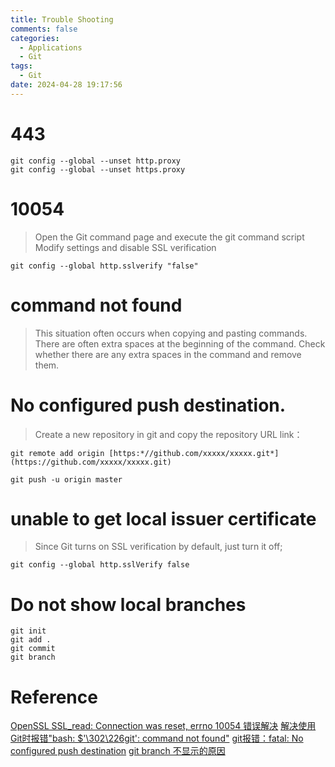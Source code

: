 ```yaml
---
title: Trouble Shooting
comments: false
categories:
  - Applications
  - Git
tags:
  - Git
date: 2024-04-28 19:17:56
---
```

# 443

```shell
git config --global --unset http.proxy
git config --global --unset https.proxy
```

# 10054

> Open the Git command page and execute the git command script
> Modify settings and disable SSL verification

```shell
git config --global http.sslverify "false"
```
# command not found

> This situation often occurs when copying and pasting commands. 
> There are often extra spaces at the beginning of the command.
> Check whether there are any extra spaces in the command and remove them.

# No configured push destination.

> Create a new repository in git and copy the repository URL link：

```shell
git remote add origin [https:*//github.com/xxxxx/xxxxx.git*](https://github.com/xxxxx/xxxxx.git) 

git push -u origin master
```

# unable to get local issuer certificate

> Since Git turns on SSL verification by default, just turn it off;

```shell
git config --global http.sslVerify false
```

# Do not show local branches

```shell
git init
git add .
git commit
git branch
```
# Reference

[OpenSSL SSL_read: Connection was reset, errno 10054 错误解决](https://blog.csdn.net/weixin_43945983/article/details/110882074)
[解决使用Git时报错"bash: $'\302\226git': command not found"](https://www.cnblogs.com/chy18883701161/p/12759564.html "发布于 2020-04-24 09:31")
[git报错：fatal: No configured push destination](https://www.cnblogs.com/nayek/p/12238801.html "发布于 2020-01-28 20:17")
[git branch 不显示的原因](https://blog.csdn.net/angduozu7316/article/details/101489304)
